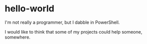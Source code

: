 # hello-world

I'm not really a programmer, but I dabble in PowerShell.

I would like to think that some of my projects could help someone, somewhere.

